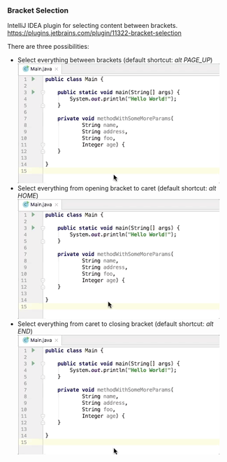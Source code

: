 ### Bracket Selection
IntelliJ IDEA plugin for selecting content between brackets.
https://plugins.jetbrains.com/plugin/11322-bracket-selection

There are three possibilities:
- Select everything between brackets (default shortcut: <i>alt PAGE_UP</i>)<br/>
![everything](documentation/select_bracket_all.gif)
- Select everything from opening bracket to caret (default shortcut: <i>alt HOME</i>)<br/>
![opening](documentation/select_bracket_left.gif)
- Select everything from caret to closing bracket (default shortcut: <i>alt END</i>)<br/>
![closing](documentation/select_bracket_right.gif)
